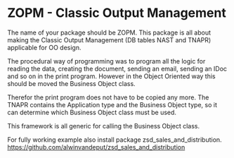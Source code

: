 # ZOPM - Classic Output Management
The name of your package should be ZOPM.
This package is all about making the Classic Output Management (DB tables NAST and TNAPR) applicable for OO design.

The procedural way of programming was to program all the logic for reading the data, creating the document, sending an email, sending an IDoc and so on in the print program. However in the Object Oriented way this should be moved the Business Object class.

Therefor the print program does not have to be copied any more.
The TNAPR contains the Application type and the Business Object type, so it can determine which Business Object class must be used.

This framework is all generic for calling the Business Object class.

For fully working example also install package zsd_sales_and_distribution.
https://github.com/alwinvandeput/zsd_sales_and_distribution
